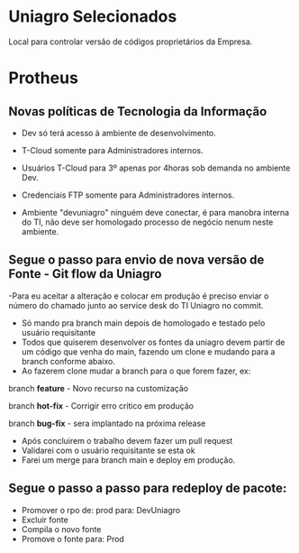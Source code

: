 # Uniagro Selecionados

Local para controlar versão de códigos proprietários da Empresa.


# Protheus

## Novas políticas de Tecnologia da Informação

- Dev só terá acesso à ambiente de desenvolvimento.

- T-Cloud somente para Administradores internos.

- Usuários T-Cloud para 3º apenas por 4horas sob demanda no ambiente Dev.

- Credenciais FTP somente para Administradores internos.

- Ambiente "devuniagro" ninguém deve conectar, é para manobra interna do TI, não deve ser homologado processo de negócio nenum neste ambiente.


## Segue o passo para envio de nova versão de Fonte - Git flow da Uniagro

-Para eu aceitar a alteração e colocar em produção é preciso enviar o número do chamado junto ao service desk do TI Uniagro no commit.

- Só mando pra branch main depois de homologado e testado pelo usuário requisitante
- Todos que quiserem desenvolver os fontes da uniagro devem partir de um código que venha do main, fazendo um clone e mudando para a branch conforme abaixo.
- Ao fazerem clone mudar a branch para o que forem fazer, ex:

branch **feature** - Novo recurso na customização

branch **hot-fix** - Corrigir erro critico em produção

branch **bug-fix** - sera implantado na próxima release

- Após concluirem o trabalho devem fazer um pull request
- Validarei com o usuário requisitante se esta ok
- Farei um merge para branch main e deploy em produção.

## Segue o passo a passo para redeploy de pacote:
  
- Promover o rpo de: prod para: DevUniagro  
- Excluir fonte  
- Compila o novo fonte  
- Promove o fonte para: Prod



